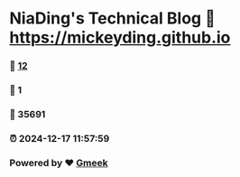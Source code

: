 # NiaDing's Technical Blog  :link: https://mickeyding.github.io 
### :page_facing_up: [12](https://mickeyding.github.io/tag.html) 
### :speech_balloon: 1 
### :hibiscus: 35691 
### :alarm_clock: 2024-12-17 11:57:59 
### Powered by :heart: [Gmeek](https://github.com/Meekdai/Gmeek)
